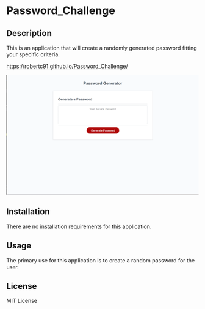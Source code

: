 # Password_Challenge

## Description

This is an application that will create a randomly generated password fitting your specific criteria.

https://robertc91.github.io/Password_Challenge/

![Alt text](<images/PW Generator.png>)

## Installation

There are no installation requirements for this application.


## Usage

The primary use for this application is to create a random password for the user.


## License

MIT License